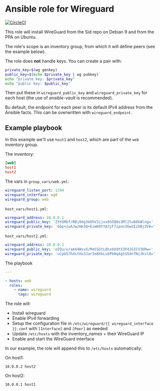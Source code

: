 # Ansible role for Wireguard

[![CircleCI](https://circleci.com/gh/angristan/ansible-wireguard.svg?style=svg)](https://circleci.com/gh/angristan/ansible-wireguard)

This role will install WireGuard from the Sid repo on Debian 9 and from the PPA on Ubuntu.

The role's scope is an inventory group, from which it will define peers (see the example below).

The role does **not** handle keys. You can create a pair with:

```sh
private_key=$(wg genkey)
public_key=$(echo $private_key | wg pubkey)
echo "private key: $private_key"
echo "public key: $public_key"
```

Then put these in `wireguard_public_key` and `wireguard_private_key` for each host (the use of *ansible-vault* is recommended).

Bu default, the endpoint for each peer is its default IPv4 address from the Ansible facts. This can be overwritten with `wireguard_endpoint`.

## Example playbook

In this example we'll use `host1` and `host2`, which are part of the `web` inventory group.

The inventory:

```ini
[web]
host1
host2
```

The vars in `group_vars/web.yml`:

```yaml
wireguard_listen_port: 1194
wireguard_interface: wg0
wireguard_group: web
```

`host_vars/host1.yml`:

```yaml
wireguard_address: 10.0.0.1
wireguard_public_key: 'Z3YGMbf/RBj0dg3bOhV2ijxx05OQ0s3MlI5u60kWlng='
wireguard_private_key: 'GGp+zuAJwzHm3Q+EimK0tYA3jF7ipnn3GwdIzbBj3V8='
```

`host_vars/host2.yml`:

```yaml
wireguard_address: 10.0.0.2
wireguard_public_key: 'oIQu/u/amX4WsvX/MeSSGtL8hxbUdtX3P4JGICV3bRw='
wireguard_private_key: 'uCpU57hdstHu3JarIm8XbLxbPbNq4gtGSdnTNi3ksl8='
```

The playbook

```yaml
---

- hosts: web
  roles:
    - name: wireguard
      tags: wireguard
```

The role will:

- Install wireguard
- Enable IPv4 forwarding
- Setup the configuration file in `/etc/wireguard/{{ wireguard_interface }}.conf` with `[Interface]` and `[Peer]` as needed
- Update `/etc/hosts` with the inventory_names + their WireGuard IP
- Enable and start the WireGuard interface

In our example, the role will append this to `/etc/hosts` automatically:

On host1:

```
10.0.0.2 host2
```

On host2:

```
10.0.0.1 host1
```

